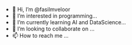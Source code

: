 - 👋 Hi, I’m @fasilmveloor
- 👀 I’m interested in programming...
- 🌱 I’m currently learning AI and DataScience...
- 💞️ I’m looking to collaborate on ...
- 📫 How to reach me ...

<!---
fasilmveloor/fasilmveloor is a ✨ special ✨ repository because its `README.md` (this file) appears on your GitHub profile.
You can click the Preview link to take a look at your changes.
--->
